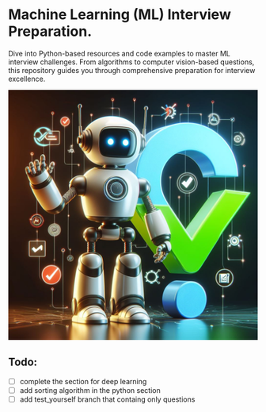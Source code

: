 # Machine Learning (ML) Interview Preparation.
Dive into Python-based resources and code examples to master ML interview challenges.
From algorithms to computer vision-based questions, this repository guides you through comprehensive preparation for interview excellence.

<p align="left">
<img width="800" src="src/img_cover.jpeg">
</p>

## Todo:
- [ ] complete the section for deep learning
- [ ] add sorting algorithm in the python section
- [ ] add test_yourself branch that containg only questions
